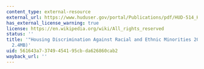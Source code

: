 ```yaml
---
content_type: external-resource
external_url: https://www.huduser.gov/portal/Publications/pdf/HUD-514_HDS2012_execsumm.pdf
has_external_license_warning: true
license: https://en.wikipedia.org/wiki/All_rights_reserved
status: ''
title: '"Housing Discrimination Against Racial and Ethnic Minorities 2012." (PDF -
  2.4MB)'
uid: 561643a7-3749-4541-95cb-da626860cab2
wayback_url: ''
---
```

